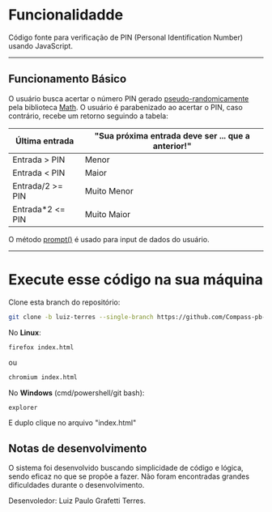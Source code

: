 # Funcionalidadde

Código fonte para verificação de PIN (Personal Identification Number) usando JavaScript.

***

## Funcionamento Básico

O usuário busca acertar o número PIN gerado [pseudo-randomicamente](https://en.wikipedia.org/wiki/Pseudorandomness) pela biblioteca [Math](https://developer.mozilla.org/en-US/docs/Web/JavaScript/Reference/Global_Objects/Math/random). O usuário é parabenizado ao acertar o PIN, caso contrário, recebe um retorno seguindo a tabela:

| Última entrada |  "Sua próxima entrada deve ser ... que a anterior!"   |
|----------------|-------------------------------------------------------|
|Entrada > PIN   | Menor                                                 |
|Entrada < PIN   | Maior                                                 |
|Entrada/2 >= PIN| Muito Menor                                           |
|Entrada*2 <= PIN| Muito Maior                                           |

O método [prompt()](https://developer.mozilla.org/en-US/docs/Web/API/Window/prompt) é usado para input de dados do usuário.

***

# Execute esse código na sua máquina

Clone esta branch do repositório:
```bash
git clone -b luiz-terres --single-branch https://github.com/Compass-pb-aws-2023-FURG-IFRS-UFFS/sprint-1-pb-aws-furg-ifrs-uffs && cd sprint-1-pb-aws-furg-ifrs-uffs
```

No **Linux**:
```bash
firefox index.html  
```
ou
```bash
chromium index.html 
```
No **Windows** (cmd/powershell/git bash):
```
explorer
```
E duplo clique no arquivo "index.html"

## Notas de desenvolvimento
O sistema foi desenvolvido buscando simplicidade de código e lógica, sendo eficaz no que se propõe a fazer.
Não foram encontradas grandes dificuldades durante o desenvolvimento.

Desenvoledor: Luiz Paulo Grafetti Terres.
